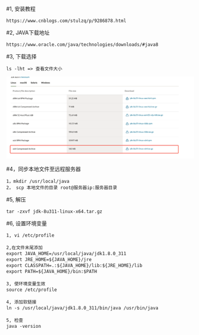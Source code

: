#1, 安装教程
```
https://www.cnblogs.com/stulzq/p/9286878.html
```
#2, JAVA下载地址
```
https://www.oracle.com/java/technologies/downloads/#java8
```
#3, 下载选择
```
ls -lht => 查看文件大小
```
<img src="../buyServer/images/java8.png" width="600px" alt="" />

#4，同步本地文件至远程服务器
```
1，mkdir /usr/local/java
2， scp 本地文件的目录 root@服务器ip:服务器目录
```

#5, 解压
```
tar -zxvf jdk-8u311-linux-x64.tar.gz
```

#6, 设置环境变量
```
1, vi /etc/profile

2,在文件末尾添加
export JAVA_HOME=/usr/local/java/jdk1.8.0_311
export JRE_HOME=${JAVA_HOME}/jre
export CLASSPATH=.:${JAVA_HOME}/lib:${JRE_HOME}/lib
export PATH=${JAVA_HOME}/bin:$PATH

3, 使环境变量生效
source /etc/profile

4, 添加软链接
ln -s /usr/local/java/jdk1.8.0_311/bin/java /usr/bin/java

5, 检查
java -version
```